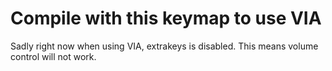 # Compile with this keymap to use VIA

Sadly right now when using VIA, extrakeys is disabled. This means volume control will not work.
